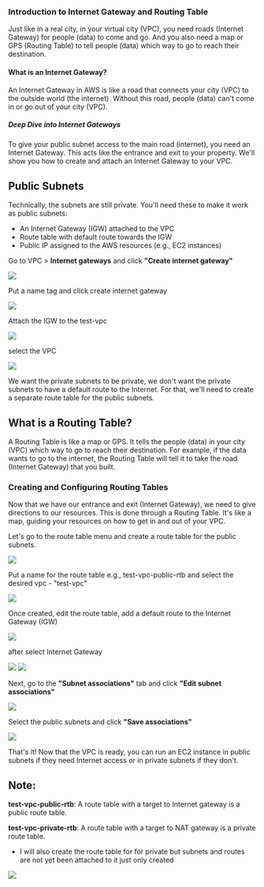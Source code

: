 ### Introduction to Internet Gateway and Routing Table

Just like in a real city, in your virtual city (VPC), you need roads (Internet Gateway) for people (data) to come and go. And you also need a map or GPS (Routing Table) to tell people (data) which way to go to reach their destination.

####  What is an Internet Gateway?

An Internet Gateway in AWS is like a road that connects your city (VPC) to the outside world (the internet). Without this road, people (data) can't come in or go out of your city (VPC).

##### Deep Dive into Internet Gateways

To give your public subnet access to the main road (internet), you need an Internet Gateway. This acts like the entrance and exit to your property. We'll show you how to create and attach an Internet Gateway to your VPC.


## Public Subnets
Technically, the subnets are still private. You'll need these to make it work as public subnets:

+ An Internet Gateway (IGW) attached to the VPC
+ Route table with default route towards the IGW
+ Public IP assigned to the AWS resources (e.g., EC2 instances)
  

Go to VPC > **Internet gateways** and click **"Create internet gateway"**


<img src="https://darey-io-nonprod-pbl-projects.s3.eu-west-2.amazonaws.com/practices/aws-networking-implementation/internategateway.png" >



Put a name tag and click create internet gateway


<img src="https://darey-io-nonprod-pbl-projects.s3.eu-west-2.amazonaws.com/practices/aws-networking-implementation/createigw.png" >



Attach the IGW to the test-vpc

<img src="https://darey-io-nonprod-pbl-projects.s3.eu-west-2.amazonaws.com/practices/aws-networking-implementation/attcahigw.png" >

select the VPC

<img src="https://darey-io-nonprod-pbl-projects.s3.eu-west-2.amazonaws.com/practices/aws-networking-implementation/selectvpcigw.png" >


We want the private subnets to be private, we don't want the private subnets to have a default route to the Internet. For that, we'll need to create a separate route table for the public subnets.

## What is a Routing Table?

A Routing Table is like a map or GPS. It tells the people (data) in your city (VPC) which way to go to reach their destination. For example, if the data wants to go to the internet, the Routing Table will tell it to take the road (Internet Gateway) that you built.

### Creating and Configuring Routing Tables

Now that we have our entrance and exit (Internet Gateway), we need to give directions to our resources. This is done through a Routing Table. It's like a map, guiding your resources on how to get in and out of your VPC.

Let's go to the route table menu and create a route table for the public subnets.

<img src="https://darey-io-nonprod-pbl-projects.s3.eu-west-2.amazonaws.com/practices/aws-networking-implementation/rtb.png" >

Put a name for the route table e.g., test-vpc-public-rtb and select the desired vpc - "test-vpc"

<img src="https://darey-io-nonprod-pbl-projects.s3.eu-west-2.amazonaws.com/practices/aws-networking-implementation/createpublicrtb.png" >



Once created, edit the route table, add a default route to the Internet Gateway (IGW)

<img src="https://darey-io-nonprod-pbl-projects.s3.eu-west-2.amazonaws.com/practices/aws-networking-implementation/editroute.png" >

after select Internet Gateway


<img src="https://darey-io-nonprod-pbl-projects.s3.eu-west-2.amazonaws.com/practices/aws-networking-implementation/selectigw.png" >


<img src="https://darey-io-nonprod-pbl-projects.s3.eu-west-2.amazonaws.com/practices/aws-networking-implementation/routes.png" >

Next, go to the **"Subnet associations"** tab and click **"Edit subnet associations"**


<img src="https://darey-io-nonprod-pbl-projects.s3.eu-west-2.amazonaws.com/practices/aws-networking-implementation/subnetass.png" >

Select the public subnets and click **"Save associations"**


<img src="https://darey-io-nonprod-pbl-projects.s3.eu-west-2.amazonaws.com/practices/aws-networking-implementation/savesubnet.png" >

That's it! Now that the VPC is ready, you can run an EC2 instance in public subnets if they need Internet access or in private subnets if they don't.

## Note:

**test-vpc-public-rtb**: A route table with a target to Internet gateway is a public route table.

**test-vpc-private-rtb**: A route table with a target to NAT gateway is a private route table.

+ I will also create the route table for for private but subnets and routes are not yet been attached to it just only created 


<img src="https://darey-io-nonprod-pbl-projects.s3.eu-west-2.amazonaws.com/practices/aws-networking-implementation/privatertb.png" >

